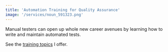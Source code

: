 ```yaml
---
title: 'Automation Training for Quality Assurance'
image: '/services/noun_591323.png'
---
```


Manual testers can open up whole new career avenues by learning how to write and maintain automated tests.

See the [training topics](topics.md) I offer.

